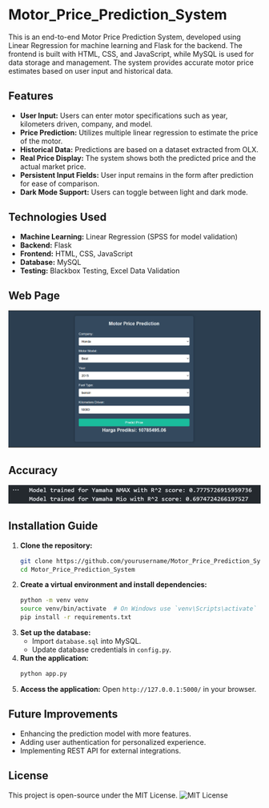 # Motor_Price_Prediction_System

This is an end-to-end Motor Price Prediction System, developed using Linear Regression for machine learning and Flask for the backend. The frontend is built with HTML, CSS, and JavaScript, while MySQL is used for data storage and management. The system provides accurate motor price estimates based on user input and historical data.

## Features
- **User Input:** Users can enter motor specifications such as year, kilometers driven, company, and model.
- **Price Prediction:** Utilizes multiple linear regression to estimate the price of the motor.
- **Historical Data:** Predictions are based on a dataset extracted from OLX.
- **Real Price Display:** The system shows both the predicted price and the actual market price.
- **Persistent Input Fields:** User input remains in the form after prediction for ease of comparison.
- **Dark Mode Support:** Users can toggle between light and dark mode.

## Technologies Used
- **Machine Learning:** Linear Regression (SPSS for model validation)
- **Backend:** Flask
- **Frontend:** HTML, CSS, JavaScript
- **Database:** MySQL
- **Testing:** Blackbox Testing, Excel Data Validation

## Web Page
![website](images/prediksi.png)

## Accuracy
![accuracy](images/akurasi.png)

## Installation Guide
1. **Clone the repository:**
   ```bash
   git clone https://github.com/yourusername/Motor_Price_Prediction_System.git
   cd Motor_Price_Prediction_System
   ```
2. **Create a virtual environment and install dependencies:**
   ```bash
   python -m venv venv
   source venv/bin/activate  # On Windows use `venv\Scripts\activate`
   pip install -r requirements.txt
   ```
3. **Set up the database:**
   - Import `database.sql` into MySQL.
   - Update database credentials in `config.py`.
4. **Run the application:**
   ```bash
   python app.py
   ```
5. **Access the application:**
   Open `http://127.0.0.1:5000/` in your browser.

## Future Improvements
- Enhancing the prediction model with more features.
- Adding user authentication for personalized experience.
- Implementing REST API for external integrations.

## License
This project is open-source under the MIT License.
![MIT License](https://img.shields.io/badge/License-MIT-blue.svg)
